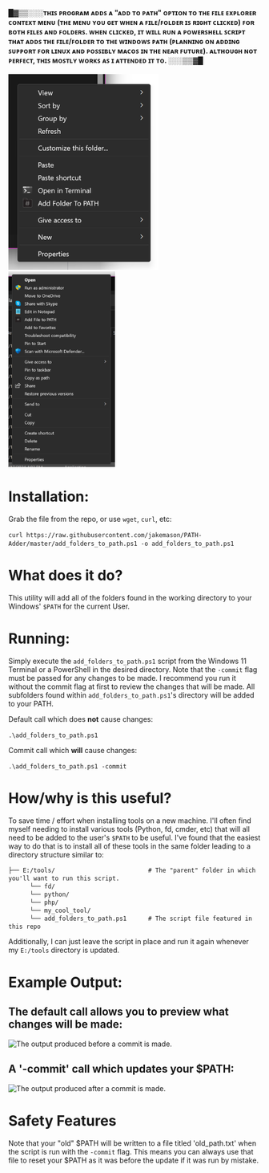 

#### █▓▒▒░░░ᴛʜɪꜱ ᴘʀᴏɢʀᴀᴍ ᴀᴅᴅꜱ ᴀ "ᴀᴅᴅ ᴛᴏ ᴘᴀᴛʜ" ᴏᴘᴛɪᴏɴ ᴛᴏ ᴛʜᴇ ꜰɪʟᴇ ᴇxᴘʟᴏʀᴇʀ ᴄᴏɴᴛᴇxᴛ ᴍᴇɴᴜ (ᴛʜᴇ ᴍᴇɴᴜ ʏᴏᴜ ɢᴇᴛ ᴡʜᴇɴ ᴀ ꜰɪʟᴇ/ꜰᴏʟᴅᴇʀ ɪꜱ ʀɪɢʜᴛ ᴄʟɪᴄᴋᴇᴅ) ꜰᴏʀ ʙᴏᴛʜ ꜰɪʟᴇꜱ ᴀɴᴅ ꜰᴏʟᴅᴇʀꜱ. ᴡʜᴇɴ ᴄʟɪᴄᴋᴇᴅ, ɪᴛ ᴡɪʟʟ ʀᴜɴ ᴀ ᴘᴏᴡᴇʀꜱʜᴇʟʟ ꜱᴄʀɪᴘᴛ ᴛʜᴀᴛ ᴀᴅᴅꜱ ᴛʜᴇ ꜰɪʟᴇ/ꜰᴏʟᴅᴇʀ ᴛᴏ ᴛʜᴇ ᴡɪɴᴅᴏᴡꜱ ᴘᴀᴛʜ (ᴘʟᴀɴɴɪɴɢ ᴏɴ ᴀᴅᴅɪɴɢ ꜱᴜᴘᴘᴏʀᴛ ꜰᴏʀ ʟɪɴᴜx ᴀɴᴅ ᴘᴏꜱꜱɪʙʟʏ ᴍᴀᴄᴏꜱ ɪɴ ᴛʜᴇ ɴᴇᴀʀ ꜰᴜᴛᴜʀᴇ). ᴀʟᴛʜᴏᴜɢʜ ɴᴏᴛ ᴘᴇʀꜰᴇᴄᴛ, ᴛʜɪꜱ ᴍᴏꜱᴛʟʏ ᴡᴏʀᴋꜱ ᴀꜱ ɪ ᴀᴛᴛᴇɴᴅᴇᴅ ɪᴛ ᴛᴏ. ░░░▒▒▓█

<img src="./assets/addfolderexample.png" width="300"> <img src="./assets/addfileexample.png" width="213">
# Installation:
Grab the file from the repo, or use `wget`, `curl`, etc:

`curl https://raw.githubusercontent.com/jakemason/PATH-Adder/master/add_folders_to_path.ps1 -o add_folders_to_path.ps1`

# What does it do?
This utility will add all of the folders found in the working directory to your Windows' `$PATH` for the current User.

# Running:
Simply execute the `add_folders_to_path.ps1` script from the Windows 11 Terminal or a PowerShell in the desired directory. Note that the `-commit` flag must be passed for any changes to be made. I recommend you run it without the commit flag at first to review the changes that will be made. All subfolders found within `add_folders_to_path.ps1`'s directory will be added to your PATH.

Default call which does **not** cause changes: 

```.\add_folders_to_path.ps1```

Commit call which **will** cause changes: 

```.\add_folders_to_path.ps1 -commit```

# How/why is this useful? 
To save time / effort when installing tools on a new machine. I'll often find myself needing to install various tools (Python, fd, cmder, etc) that will all
need to be added to the user's `$PATH` to be useful. I've found that the easiest way to do that is to install all of these tools in the same folder leading to 
a directory structure similar to:

```
├── E:/tools/                          # The "parent" folder in which you'll want to run this script.
      └── fd/
      └── python/
      └── php/
      └── my_cool_tool/
      └── add_folders_to_path.ps1      # The script file featured in this repo
```

Additionally, I can just leave the script in place and run it again whenever my `E:/tools` directory is updated.

# Example Output:

## The default call allows you to preview what changes will be made:
![The output produced before a commit is made.](./repo/before.png)

## A '-commit' call which updates your $PATH:
![The output produced after a commit is made.](./repo/after.png)

# Safety Features

Note that your "old" $PATH will be written to a file titled 'old_path.txt' when the script is run with the `-commit` flag. This means you can always use that file to
reset your $PATH as it was before the update if it was run by mistake.
